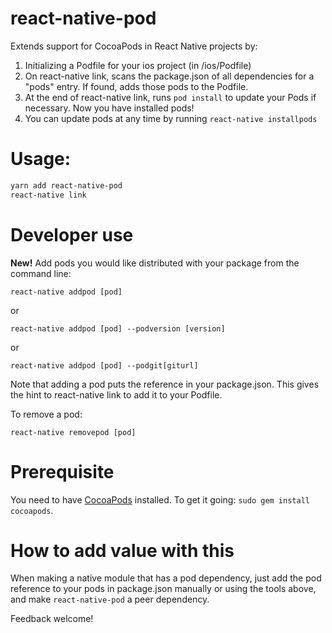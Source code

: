 # react-native-pod

Extends support for CocoaPods in React Native projects by:

1. Initializing a Podfile for your ios project (in /ios/Podfile)
2. On react-native link, scans the package.json of all dependencies for a "pods" entry. If found, adds those pods to the Podfile.
3. At the end of react-native link, runs `pod install` to update your Pods if necessary. Now you have installed pods!
4. You can update pods at any time by running `react-native installpods`

# Usage:

```bash
yarn add react-native-pod
react-native link
```

# Developer use

**New!** Add pods you would like distributed with your package from the command line:

```
react-native addpod [pod]
```

or

```
react-native addpod [pod] --podversion [version]
```

or

```
react-native addpod [pod] --podgit[giturl]
```

Note that adding a pod puts the reference in your package.json. This gives the hint to react-native link to add it to your Podfile.

To remove a pod:

```
react-native removepod [pod]
```

# Prerequisite

You need to have [CocoaPods](http://cocoapods.org) installed. To get it going: `sudo gem install cocoapods`.

# How to add value with this

When making a native module that has a pod dependency, just add the pod reference to your pods in package.json manually or using the tools above, and make `react-native-pod` a peer dependency.

Feedback welcome!
